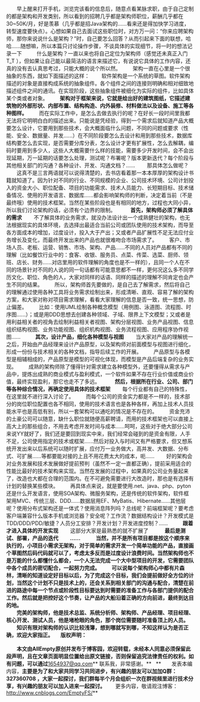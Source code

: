　　早上醒来打开手机，浏览完该看的信息后，随意点看某脉求职，由于自己定制的都是架构和开发类别，所以看到的招聘几乎都是架构师职位，薪酬几乎都在30~50K/月，好是羡慕（几乎都是招Java架构的......看来还是得加快学习进度，转型速度要快点）。心想如果自己去面试这些职位时，对方万一问：“你来应聘架构师，那你来说说什么是架构？”时，自己要怎么回答？从而引起来下面的联想，哈哈......随想嘛，所以本篇只讨论操作步骤，不谈具体的实现细节，将一时的想法记录一下
&nbsp;
　　什么是架构？一直以来也将自己定位为架构师（感觉还未真正入门 T_T ），但如果让自己能以最简洁的语言来描述它，有说说它具体的工作内容，还真的没有去认真思考过，只能大概的说个所以然。
　　架构一直在心里是一个很抽象的东西，就如下面描述的这样：
　　软件架构是一个系统的草图。软件架构描述的对象是直接构成系统的抽象组件。各个组件之间的连接则明确和相对细致地描述组件之间的通讯。在实现阶段，这些抽象组件被细化为实际的组件，比如具体某个类或者对象。
　　**架构对于框架来说，它就是绘出好的建筑图纸，它描述建筑物的外部形状、内部布置、结构构造、内外装修、材料做法以及设备、施工等各种图样。**
　　而在实际工作中，是怎么去做去执行的呢？在好长一段时间里我都无法将它明明白白的描述出来。只能说是凭经验，得到一个需求后就知道产品大概要怎么设计，它要用到那些技术，会大概面临什么问题，不同的问题或要求（性能、安全、数据量、并发......）在不同阶段要怎么去设计和用到那些技术，数据库结构要怎么去实现，是否需要分库分表，怎么设计才更有扩展性，怎么去解耦，编码时要用到多少人，这些人大概需要什么样的技能，需要多少开发时间，会不会出现延期，万一延期的话要怎么处理，测试呢？布署呢？版本更新迭代？每个阶段与其他相关部门的沟通？各种设计、开发、沟通文档？......
　　那具体怎么做呢？
　　这真不是三言两语就可以说得清楚的，去书店看着那一本本厚厚的架构设计书籍就知道了。因为针对不同的行业、不同规模的企业、公司技术环境、公司计划投入的资金大小、职位配备、项目的功能需求、技术人员能力、长短期目标、技术储备情况、使用的开发语言、数据库......都会影响架构师的判断，决定着当前（不是最终哦）使用的技术框架。当然在某些阶段也是有相同的地方，过程也大同小异，所以我们讨论架构的话，必须有个边界的限制。
&nbsp;
　　**首先，架构师必须了解具体的需求**
　　不了解具体的业务需求，就没办法设计出一个成熟健壮的架构，也无法根据现实的具体环境，去选择出最适合当前公司或团队使用的技术架构，而导至各方面成本的增加，过度设计，投入大于产出；又或者产品扩展性不足无法应付业务增长及变化，而最终开发出来的产品也就很难吻合市场需求了。
　　客户、市场人员、老板、运营、销售、市场、架构、产品......不同的人员对产品都有不同的理解（比如餐饮行业中的：食客、收银、服务员、点菜、传菜、选菜、厨师、领班、店长、财务......对店里用的软件理解的角度也是不一样的），且同一个人在不同的场景针对不同的人说的同一句话都有可能意思都不一样，更何况这么多不同学历文化、职位、角色的人，大家对同样的话语、同样的描述的理解不同肯定也会产生不同的结果。
　　所以，架构师首先要做的，是自己去了解需求，然后将自己的理解通过使用各种工具将业务需求绘制出来，形成清晰、直观、容易了解的架构方案，和大家对称对项目需求理解，看看大家理解的信息是否一致，统一思想，防止偏差。
　　比如：使用UML绘制各种概念模型（用例图、泳道图、流程图、时序图......）；或是用DDD思想去创建各种领域、子域、限界上下文模型；又或者是用利益相关者的视角去绘制利益相关者视图、架构分层视图、业务产品视图、信息组织结构视图、业务功能视图、组织机构视图、业务流程视图、应用程序协作视图......
&nbsp;
　　**其次，设计产品，细化各种模型与视图**
　　当大家对产品的理解统一之后，开始由产品经理来设计产品原型，以及架构师对前面模型与视图进行细化，形成一份份与技术相关的各种文档，指导后续工作的开展。
　　产品原型与各模型是相辅相成的，产品原型是模型的可视化体现，而模型是产品后端复杂的业务实现。
　　成熟的架构师除了懂得针对需求建立各种模型外，还要懂得从需求与产品中，提炼出成熟的商业模式与盈利模式，一个软件如果不存在行业价值或商业价值，最终实现盈利，那它也走不了多远。
&nbsp;
　　**然后，根据所在行业、公司、部门等各种综合情况，再确定使用具体的技术框架**
　　每个行业都有自己的特殊性，在这里就不进行深入讨论了。
　　而每个公司的资金实力都是不一样的，技术部分的岗位职位配置也各不相同，使用的技术语言也是各种各样，再加上技术人员技能水平也是高低有别，所以一套架构可以通吃的情况是不存在的。
　　资金充沛的土豪公司可以随意，缺什么职位就随便高薪聘请，而用的技术框架也可以直接上高大上的那些组合，不用去考虑开发时间与成本......呵呵，这些对于绝大部分公司来说YY就好了，我们还是要回到现实中来，我们经常会碰到的是资金有限，人手不足，公司使用指定的技术或框架......然后对投入与时间又有严格要求，但又想系统开发出来以后系统可以随时扩展，应付万一业务做大，高并发、大数据、分布式、可扩展......等都要能对接的上且不用花费太大的成本，呃......
　　好的架构会对业务发展和技术发展做好提前预判（虽然不一定一直都正确），提前采用适合的性能比最好的技术架构来实现。当然在发展的过程中，如果真的公司业务量起来了，改造也大都在合理的范围内。在不可避免需要进行大改造时，那也是有选择有计划的替换某些模块。
　　再具体点来说，就是要使用.net、java、php、pyton还是什么开发语言，使用SOA架构、微服务架构，还是传统的软件架构，软件框架用MVC、传统三层、DDD......数据层用EF、MyBatis、Hibernate......其他层呢？使用分布式架构还是一体式？使用消息阵列吗？总线呢？前端框架呢？要考虑客户端兼容什么版本手机或浏览器？安全呢？工作流？数据结构设计？开发模式是TDD/DDD/PDD/敏捷？人员分工安排？开发计划？开发进度控制？......
&nbsp;
　　**跟着才进入具体的开发实现**
　　这部分大家是最熟悉的就不扩展了&nbsp;
&nbsp;
　　**最后是测试、部署，****产品的迭代**
　　......&nbsp;
&nbsp;
　　当然，并不是所有项目都是按这个顺序来执行的，小项目小需求无架构，对于简单的需求开发一个简单功能的产品，直接画个草图然后码代码就可以了，考虑太多反而是过度设计浪费时间。当然架构师也不是万能的什么都懂什么都会，一个人无法完成一个大中型项目的开发，它需要团队中各个成员的密切配合，一起努力完成。
　　可以说每个架构师心中都有片森林，清晰的知道设定好目标以后，为了完成这个目标，我们会提前做好全方位的计划，当然这个计划不只是技术上的，还会关系到相关部门的沟通与配合，清楚在前进的路途中每一个节点或阶段性目标要达到时需要的准备工作与各部门提供的配合工作。然后就是把控好这个节奏，让产品的大船沿着正确的方向前进，最终到达目的地。<br>　　完美的架构师，他是技术总监、系统分析师、架构师、产品经理、项目经理、核心开发、测试人员，他是堵枪眼的角色，那个岗位需要随时准备顶上的人员。
&nbsp;
　　**知识有限对架构师的认识比较浅簿，想到哪就写到哪，不知这样认为是否正确，欢迎大家指正。**
&nbsp;
&nbsp;
**&nbsp;版权声明：**<br><br>**　　本文由AllEmpty原创并发布于博客园，欢迎转载，未经本人同意必须保留此段声明，且在文章页面明显位置给出原文链接，**否则保留追究法律责任的权利**。如有问题，可以通过**1654937@qq.com**&nbsp;联系我，非常感谢。**
&nbsp;
**　　发表本编内容，****主**要**是为了和大家共同学习共同进步，有兴趣的朋友可以加加Q群：327360708 ，大家一起探讨，我们群每半个月会组织一次在群视频里进行技术分享，有兴趣的朋友可以加入进来一起探讨。**
&nbsp; &nbsp;**　更多内容，敬请观注博客：<a href="http://www.cnblogs.com/EmptyFS/" target="_blank">http://www.cnblogs.com/EmptyFS/</a>**